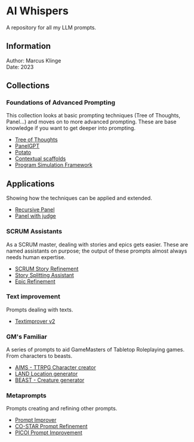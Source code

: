 # AI Whispers
A repository for all my LLM prompts.

## Information
Author: Marcus Klinge  
Date: 2023

## Collections

### Foundations of Advanced Prompting
This collection looks at basic prompting techniques (Tree of Thoughts, Panel...) and moves on to more advanced prompting.
These are base knowledge if you want to get deeper into prompting.

* [Tree of Thoughts](https://github.com/zielperson/AI-whispers/tree/master/TreeOfThought)
* [PanelGPT](https://github.com/zielperson/AI-whispers/tree/master/PanelGPT)
* [Potato](https://github.com/zielperson/AI-whispers/blob/master/Potato.md)
* [Contextual scaffolds](https://github.com/zielperson/AI-whispers/blob/master/contextual%20scaffolding.md)
* [Program Simulation Framework](https://github.com/zielperson/AI-whispers/blob/master/program%20simulation%20framework.md)

## Applications
Showing how the techniques can be applied and extended.
* [Recursive Panel](https://github.com/zielperson/AI-whispers/blob/master/recursive%20panel.md)
* [Panel with judge](https://github.com/zielperson/AI-whispers/blob/master/recpanelwjudge.md)

### SCRUM Assistants
As a SCRUM master, dealing with stories and epics gets easier.
These are named assistants on purpose; the output of these prompts almost always needs human expertise.
* [SCRUM Story Refinement](https://github.com/zielperson/AI-whispers/blob/master/SCRUM%20story%20refinement.md)
* [Story Splitting Assistant](https://github.com/zielperson/AI-whispers/blob/master/Story%20Splitting.md)
* [Epic Refinement](https://github.com/zielperson/AI-whispers/blob/master/Epic%20Refinement.md)

### Text improvement
Prompts dealing with texts.
* [Textimprover v2](https://github.com/zielperson/AI-whispers/blob/master/Textimproverv2.md)
  
### GM's Familiar
A series of prompts to aid GameMasters of Tabletop Roleplaying games. From characters to beasts.
* [AIMS - TTRPG Character creator](https://github.com/zielperson/AI-whispers/blob/master/RPG%20-%20AIMS.md) 
* [LAND Location generator](https://github.com/zielperson/AI-whispers/blob/master/LAND.md)
* [BEAST - Creature generator](https://github.com/zielperson/AI-whispers/blob/master/BEAST.md)

### Metaprompts
Prompts creating and refining other prompts.
* [Prompt Improver](https://github.com/zielperson/AI-whispers/blob/master/Prompt%20Improver.md)
* [CO-STAR Prompt Refinement](https://github.com/zielperson/AI-whispers/tree/master/Prompt%20Improvement%20-%20COSTAR)
* [PICOI Prompt Improvement](https://github.com/zielperson/AI-whispers/blob/master/picoi.md)

